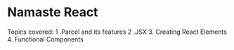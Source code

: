 # Namaste React
Topics covered:
1 .Parcel and its features
2 .JSX
3. Creating React Elements
4. Functional Components
